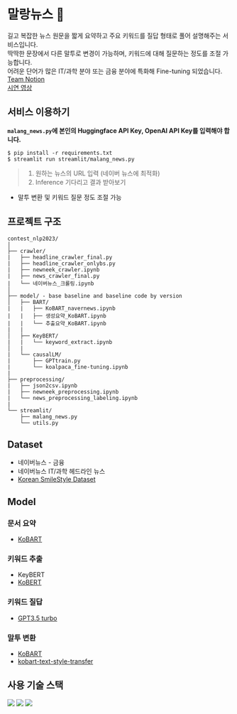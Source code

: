 # 말랑뉴스 🧠
길고 복잡한 뉴스 원문을 짧게 요약하고 주요 키워드를 질답 형태로 풀어 설명해주는 서비스입니다.  
딱딱한 문장에서 다른 말투로 변경이 가능하며, 키워드에 대해 질문하는 정도를 조절 가능합니다.   
어려운 단어가 많은 IT/과학 분야 또는 금융 분야에 특화해 Fine-tuning 되었습니다.  
[Team Notion](https://enchanted-gum-e41.notion.site/KUBIG-NLP-Project-659dac81a4f34a7883022319551751dd?pvs=4)  
[시연 영상](https://youtu.be/0Mwv_NaXx0E)
## 서비스 이용하기
**`malang_news.py`에 본인의 Huggingface API Key, OpenAI API Key를 입력해야 합니다.**
```
$ pip install -r requirements.txt
$ streamlit run streamlit/malang_news.py
```
> 1. 원하는 뉴스의 URL 입력 (네이버 뉴스에 최적화)
> 2. Inference 기다리고 결과 받아보기
- 말투 변환 및 키워드 질문 정도 조절 가능
## 프로젝트 구조
```
contest_nlp2023/
│
├── crawler/
|   ├── headline_crawler_final.py
|   ├── headline_crawler_onlybs.py
|   ├── newneek_crawler.ipynb
|   ├── news_crawler_final.py
|   └── 네이버뉴스_크롤링.ipynb
│
├── model/ - base baseline and baseline code by version
│   ├── BART/
|   |   ├── KoBART_navernews.ipynb
|   |   ├── 생성요약_KoBART.ipynb
|   |   └── 추출요약_KoBART.ipynb
|   | 
│   ├── KeyBERT/
|   |   └── keyword_extract.ipynb
│   |
|   └── causalLM/
|       ├── GPTtrain.py
|       └── koalpaca_fine-tuning.ipynb
|
├── preprocessing/
|   ├── json2csv.ipynb
|   ├── newneek_preprocessing.ipynb
|   └── news_preprocessing_labeling.ipynb
|  
└── streamlit/
    ├── malang_news.py
    └── utils.py
```
## Dataset
- 네이버뉴스 - 금융
- 네이버뉴스 IT/과학 헤드라인 뉴스
- [Korean SmileStyle Dataset](https://github.com/smilegate-ai/korean_smile_style_dataset)
## Model
### 문서 요약
- [KoBART](https://huggingface.co/gogamza/kobart-base-v1)
### 키워드 추출
- KeyBERT
- [KoBERT](https://huggingface.co/skt/kobert-base-v1)
### 키워드 질답
- [GPT3.5 turbo](https://platform.openai.com/)
### 말투 변환
- [KoBART](https://huggingface.co/gogamza/kobart-base-v1)
- [kobart-text-style-transfer](https://huggingface.co/heegyu/kobart-text-style-transfer)
## 사용 기술 스택
<img src="https://img.shields.io/badge/Python-3776AB?style=for-the-badge&logo=Python&logoColor=white"> <img src="https://img.shields.io/badge/Pytorch-EE4C2C?style=for-the-badge&logo=Pytorch&logoColor=white"> <img src="https://img.shields.io/badge/Streamlit-FF4B4B?style=for-the-badge&logo=Streamlit&logoColor=white">
